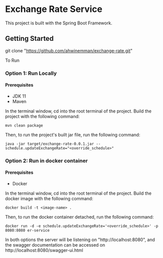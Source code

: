 # Exchange Rate Service
This project is built with the Spring Boot Framework.

## Getting Started
git clone "https://github.com/ahwinemman/exchange-rate.git"

To Run

### Option 1: Run Locally
#### Prerequisites
* JDK 11
* Maven

In the terminal window, cd into the root terminal of the project.
Build the project with the following command:
```shell script
mvn clean package
```
Then, to run the project's built jar file, run the following command:
```shell script
java -jar target/exchange-rate-0.0.1.jar --schedule.updateExchangeRate="<override_schedule>" 
```

### Option 2: Run in docker container 
#### Prerequisites
* Docker

In the terminal window, cd into the root terminal of the project.
Build the docker image with the following command:
```shell script
docker build -t <image-name> .
```
Then, to run the docker container detached, run the following command:
```shell script
docker run -d -e schedule.updateExchangeRate='<override_schedule>' -p 8080:8080 er-service
```

In both options the server will be listening on "http://localhost:8080", and the swagger documentation can be accessed on http://localhost:8080/swagger-ui.html
